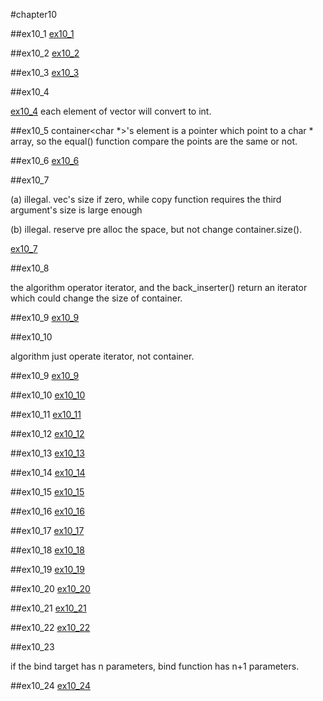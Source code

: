 #chapter10

##ex10_1
[ex10_1](https://github.com/suisuihan/cpp-primer/blob/master/chapter10/ex10_1.cpp)

##ex10_2
[ex10_2](https://github.com/suisuihan/cpp-primer/blob/master/chapter10/ex10_2.cpp)

##ex10_3
[ex10_3](https://github.com/suisuihan/cpp-primer/blob/master/chapter10/ex10_3.cpp)


##ex10_4

[ex10_4](https://github.com/suisuihan/cpp-primer/blob/master/chapter10/ex10_4.cpp)
each element of vector<double> will convert to int.


##ex10_5
container<char *>'s element is a pointer which point to a char * array, so the equal() function compare the points are the same or not.

##ex10_6
[ex10_6](https://github.com/suisuihan/cpp-primer/blob/master/chapter10/ex10_6.cpp)

##ex10_7

(a) illegal. vec's size if zero, while copy function requires the third argument's size is large enough

(b) illegal. reserve pre alloc the space, but not change container.size().

[ex10_7](https://github.com/suisuihan/cpp-primer/blob/master/chapter10/ex10_7.cpp)

##ex10_8

the algorithm operator iterator, and the back_inserter() return an iterator which could change the size of container.


##ex10_9
[ex10_9](https://github.com/suisuihan/cpp-primer/blob/master/chapter10/ex10_9.cpp)

##ex10_10

algorithm just operate iterator, not container.



##ex10_9
[ex10_9](https://github.com/suisuihan/cpp-primer/blob/master/chapter10/ex10_9.cpp)


##ex10_10
[ex10_10](https://github.com/suisuihan/cpp-primer/blob/master/chapter10/ex10_10.cpp)

##ex10_11
[ex10_11](https://github.com/suisuihan/cpp-primer/blob/master/chapter10/ex10_11.cpp)

##ex10_12
[ex10_12](https://github.com/suisuihan/cpp-primer/blob/master/chapter10/ex10_12.cpp)

##ex10_13
[ex10_13](https://github.com/suisuihan/cpp-primer/blob/master/chapter10/ex10_13.cpp)

##ex10_14
[ex10_14](https://github.com/suisuihan/cpp-primer/blob/master/chapter10/ex10_14.cpp)

##ex10_15
[ex10_15](https://github.com/suisuihan/cpp-primer/blob/master/chapter10/ex10_15.cpp)

##ex10_16
[ex10_16](https://github.com/suisuihan/cpp-primer/blob/master/chapter10/ex10_16.cpp)

##ex10_17
[ex10_17](https://github.com/suisuihan/cpp-primer/blob/master/chapter10/ex10_17.cpp)

##ex10_18
[ex10_18](https://github.com/suisuihan/cpp-primer/blob/master/chapter10/ex10_18.cpp)

##ex10_19
[ex10_19](https://github.com/suisuihan/cpp-primer/blob/master/chapter10/ex10_19.cpp)

##ex10_20
[ex10_20](https://github.com/suisuihan/cpp-primer/blob/master/chapter10/ex10_20.cpp)

##ex10_21
[ex10_21](https://github.com/suisuihan/cpp-primer/blob/master/chapter10/ex10_21.cpp)

##ex10_22
[ex10_22](https://github.com/suisuihan/cpp-primer/blob/master/chapter10/ex10_22.cpp)

##ex10_23

if the bind target has n parameters, bind function has n+1 parameters.

##ex10_24
[ex10_24](https://github.com/suisuihan/cpp-primer/blob/master/chapter10/ex10_24.cpp)
